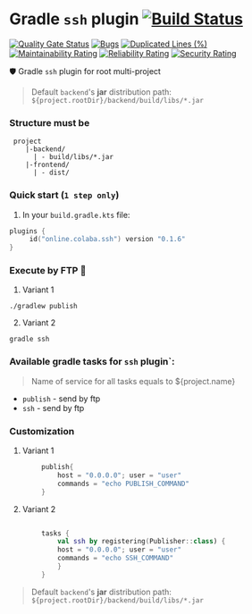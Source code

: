 # Gradle `ssh` plugin  [![Build Status](https://travis-ci.org/steklopod/gradle-ssh-plugin.svg?branch=master)](https://travis-ci.org/steklopod/gradle-ssh-plugin)
[![Quality Gate Status](https://sonarcloud.io/api/project_badges/measure?project=steklopod_gradle-docker-plugin&metric=alert_status)](https://sonarcloud.io/dashboard?id=steklopod_gradle-docker-plugin)
[![Bugs](https://sonarcloud.io/api/project_badges/measure?project=steklopod_gradle-docker-plugin&metric=bugs)](https://sonarcloud.io/dashboard?id=steklopod_gradle-docker-plugin)
[![Duplicated Lines (%)](https://sonarcloud.io/api/project_badges/measure?project=steklopod_gradle-docker-plugin&metric=duplicated_lines_density)](https://sonarcloud.io/dashboard?id=steklopod_gradle-docker-plugin)
[![Maintainability Rating](https://sonarcloud.io/api/project_badges/measure?project=steklopod_gradle-docker-plugin&metric=sqale_rating)](https://sonarcloud.io/dashboard?id=steklopod_gradle-docker-plugin)
[![Reliability Rating](https://sonarcloud.io/api/project_badges/measure?project=steklopod_gradle-docker-plugin&metric=reliability_rating)](https://sonarcloud.io/dashboard?id=steklopod_gradle-docker-plugin)
[![Security Rating](https://sonarcloud.io/api/project_badges/measure?project=steklopod_gradle-docker-plugin&metric=security_rating)](https://sonarcloud.io/dashboard?id=steklopod_gradle-docker-plugin)

🛡️ Gradle `ssh` plugin for root multi-project

> Default `backend`'s **jar** distribution path: `${project.rootDir}/backend/build/libs/*.jar`

### Structure must be
```shell script
 project
    |-backend/
      | - build/libs/*.jar
    |-frontend/
      | - dist/
```

### Quick start (`1 step only`)
1. In your `build.gradle.kts` file:
```kotlin
plugins {
     id("online.colaba.ssh") version "0.1.6"
}
```

### Execute by FTP 🎯
1. Variant 1
```shell script
./gradlew publish
```
2. Variant 2
```shell script
gradle ssh
```

### Available gradle tasks for `ssh` plugin`:

> Name of service for all tasks equals to ${project.name} 

* `publish` - send by ftp
* `ssh` - send by ftp


### Customization
1. Variant 1
```kotlin
        publish{
            host = "0.0.0.0"; user = "user"
            commands = "echo PUBLISH_COMMAND"
        }
```
2. Variant 2
```kotlin

        tasks {
            val ssh by registering(Publisher::class) {
            host = "0.0.0.0"; user = "user"
            commands = "echo SSH_COMMAND"
            }
        }
```

> Default `backend`'s **jar** distribution path: `${project.rootDir}/backend/build/libs/*.jar`
